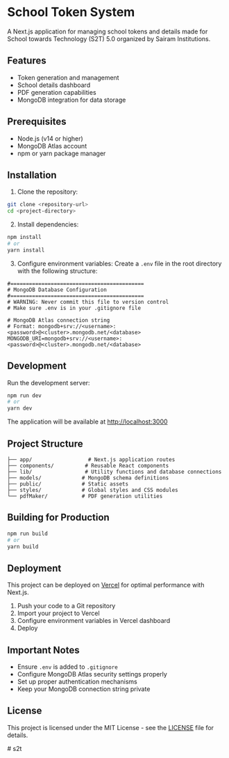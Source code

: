 # School Token System

A Next.js application for managing school tokens and details made for School towards Technology (S2T) 5.0 organized by Sairam Institutions.

## Features

- Token generation and management
- School details dashboard
- PDF generation capabilities
- MongoDB integration for data storage

## Prerequisites

- Node.js (v14 or higher)
- MongoDB Atlas account
- npm or yarn package manager

## Installation

1. Clone the repository:
```bash
git clone <repository-url>
cd <project-directory>
```

2. Install dependencies:
```bash
npm install
# or
yarn install
```

3. Configure environment variables:
Create a `.env` file in the root directory with the following structure:

```env
#===========================================
# MongoDB Database Configuration
#===========================================
# WARNING: Never commit this file to version control
# Make sure .env is in your .gitignore file

# MongoDB Atlas connection string
# Format: mongodb+srv://<username>:<password>@<cluster>.mongodb.net/<database>
MONGODB_URI=mongodb+srv://<username>:<password>@<cluster>.mongodb.net/<database>
```

## Development

Run the development server:

```bash
npm run dev
# or
yarn dev
```

The application will be available at [http://localhost:3000](http://localhost:3000)

## Project Structure

```
├── app/                  # Next.js application routes
├── components/          # Reusable React components
├── lib/                 # Utility functions and database connections
├── models/             # MongoDB schema definitions
├── public/             # Static assets
├── styles/             # Global styles and CSS modules
└── pdfMaker/           # PDF generation utilities
```

## Building for Production

```bash
npm run build
# or
yarn build
```

## Deployment

This project can be deployed on [Vercel](https://vercel.com) for optimal performance with Next.js.

1. Push your code to a Git repository
2. Import your project to Vercel
3. Configure environment variables in Vercel dashboard
4. Deploy

## Important Notes

- Ensure `.env` is added to `.gitignore`
- Configure MongoDB Atlas security settings properly
- Set up proper authentication mechanisms
- Keep your MongoDB connection string private

## License

This project is licensed under the MIT License - see the [LICENSE](LICENSE) file for details.

#   s 2 t  
 